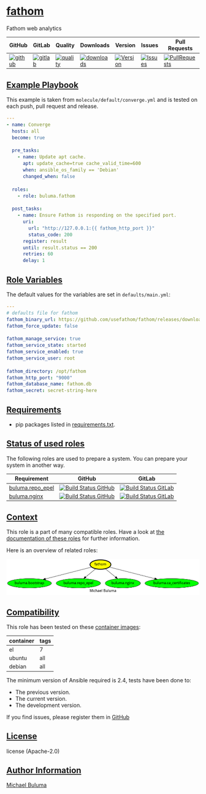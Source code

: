 # [fathom](#fathom)

Fathom web analytics

|GitHub|GitLab|Quality|Downloads|Version|Issues|Pull Requests|
|------|------|-------|---------|-------|------|-------------|
|[![github](https://github.com/buluma/ansible-role-fathom/workflows/Ansible%20Molecule/badge.svg)](https://github.com/buluma/ansible-role-fathom/actions)|[![gitlab](https://gitlab.com/buluma/ansible-role-fathom/badges/master/pipeline.svg)](https://gitlab.com/buluma/ansible-role-fathom)|[![quality](https://img.shields.io/ansible/quality/54560)](https://galaxy.ansible.com/buluma/fathom)|[![downloads](https://img.shields.io/ansible/role/d/54560)](https://galaxy.ansible.com/buluma/fathom)|[![Version](https://img.shields.io/github/release/buluma/ansible-role-fathom.svg)](https://github.com/buluma/ansible-role-fathom/releases/)|[![Issues](https://img.shields.io/github/issues/buluma/ansible-role-fathom.svg)](https://github.com/buluma/ansible-role-fathom/issues/)|[![PullRequests](https://img.shields.io/github/issues-pr-closed-raw/buluma/ansible-role-fathom.svg)](https://github.com/buluma/ansible-role-fathom/pulls/)|

## [Example Playbook](#example-playbook)

This example is taken from `molecule/default/converge.yml` and is tested on each push, pull request and release.
```yaml
---
- name: Converge
  hosts: all
  become: true

  pre_tasks:
    - name: Update apt cache.
      apt: update_cache=true cache_valid_time=600
      when: ansible_os_family == 'Debian'
      changed_when: false

  roles:
    - role: buluma.fathom

  post_tasks:
    - name: Ensure Fathom is responding on the specified port.
      uri:
        url: "http://127.0.0.1:{{ fathom_http_port }}"
        status_code: 200
      register: result
      until: result.status == 200
      retries: 60
      delay: 1
```


## [Role Variables](#role-variables)

The default values for the variables are set in `defaults/main.yml`:
```yaml
---
# defaults file for fathom
fathom_binary_url: https://github.com/usefathom/fathom/releases/download/v1.2.1/fathom_1.2.1_linux_amd64.tar.gz
fathom_force_update: false

fathom_manage_service: true
fathom_service_state: started
fathom_service_enabled: true
fathom_service_user: root

fathom_directory: /opt/fathom
fathom_http_port: "9000"
fathom_database_name: fathom.db
fathom_secret: secret-string-here
```

## [Requirements](#requirements)

- pip packages listed in [requirements.txt](https://github.com/buluma/ansible-role-fathom/blob/main/requirements.txt).

## [Status of used roles](#status-of-requirements)

The following roles are used to prepare a system. You can prepare your system in another way.

| Requirement | GitHub | GitLab |
|-------------|--------|--------|
|[buluma.repo_epel](https://galaxy.ansible.com/buluma/repo_epel)|[![Build Status GitHub](https://github.com/buluma/ansible-role-repo_epel/workflows/Ansible%20Molecule/badge.svg)](https://github.com/buluma/ansible-role-repo_epel/actions)|[![Build Status GitLab ](https://gitlab.com/buluma/ansible-role-repo_epel/badges/master/pipeline.svg)](https://gitlab.com/buluma/ansible-role-repo_epel)|
|[buluma.nginx](https://galaxy.ansible.com/buluma/nginx)|[![Build Status GitHub](https://github.com/buluma/ansible-role-nginx/workflows/Ansible%20Molecule/badge.svg)](https://github.com/buluma/ansible-role-nginx/actions)|[![Build Status GitLab ](https://gitlab.com/buluma/ansible-role-nginx/badges/master/pipeline.svg)](https://gitlab.com/buluma/ansible-role-nginx)|

## [Context](#context)

This role is a part of many compatible roles. Have a look at [the documentation of these roles](https://buluma.co.ke/) for further information.

Here is an overview of related roles:

![dependencies](https://raw.githubusercontent.com/buluma/ansible-role-fathom/png/requirements.png "Dependencies")

## [Compatibility](#compatibility)

This role has been tested on these [container images](https://hub.docker.com/u/buluma):

|container|tags|
|---------|----|
|el|7|
|ubuntu|all|
|debian|all|

The minimum version of Ansible required is 2.4, tests have been done to:

- The previous version.
- The current version.
- The development version.



If you find issues, please register them in [GitHub](https://github.com/buluma/ansible-role-fathom/issues)

## [License](#license)

license (Apache-2.0)

## [Author Information](#author-information)

[Michael Buluma](https://buluma.github.io/)
